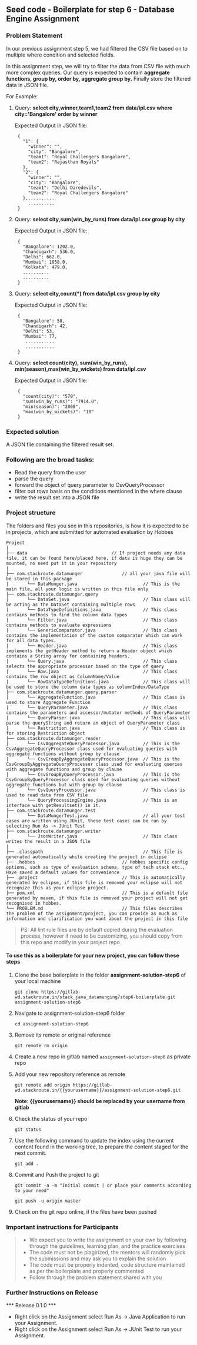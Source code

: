 ## Seed code - Boilerplate for step 6 - Database Engine Assignment

### Problem Statement

In our previous assignment step 5, we had filtered the CSV file based on to multiple where condition and selected fields.

In this assignment step, we will try to filter the data from CSV file with much more complex queries. 
  Our query is expected to contain **aggregate functions, group by, order by, aggregate group by.**
  Finally store the filtered data in JSON file.

For Example: 

1. Query: **select city,winner,team1,team2 from data/ipl.csv where city='Bangalore' order by winner**
   
    Expected Output in JSON file: 
        
        {
          "1": {
            "winner": "",
            "city": "Bangalore",
            "team1": "Royal Challengers Bangalore",
            "team2": "Rajasthan Royals"
          },
          "2": {
            "winner": "",
            "city": "Bangalore",
            "team1": "Delhi Daredevils",
            "team2": "Royal Challengers Bangalore"
          },..........
            ..........
        } 

2. Query: **select city,sum(win_by_runs) from data/ipl.csv group by city**

    Expected Output in JSON file: 
   
        {
          "Bangalore": 1202.0,
          "Chandigarh": 536.0,
          "Delhi": 662.0,
          "Mumbai": 1058.0,
          "Kolkata": 479.0,
          ..........
          ..........
        }

3. Query: **select city,count(*) from data/ipl.csv group by city**

    Expected Output in JSON file:
   
        {
          "Bangalore": 58,
          "Chandigarh": 42,
          "Delhi": 53,
          "Mumbai": 77,
           ...........
           ........... 
        }

4. Query: **select count(city), sum(win_by_runs), min(season),max(win_by_wickets) from data/ipl.csv**

    Expected Output in JSON file:
   
        {
          "count(city)": "570",
          "sum(win_by_runs)": "7914.0",
          "min(season)": "2008",
          "max(win_by_wickets)": "10"
        }


### Expected solution

A JSON file containing the filtered result set.

### Following are the broad tasks:

- Read the query from the user
- parse the query
- forward the object of query parameter to CsvQueryProcessor
- filter out rows basis on the conditions mentioned in the where clause
- write the result set into a JSON file

### Project structure

The folders and files you see in this repositories, is how it is expected to be in projects, which are submitted for automated evaluation by Hobbes

    Project
	|
	├── data 			                    // If project needs any data file, it can be found here/placed here, if data is huge they can be mounted, no need put it in your repository
	|
	├── com.stackroute.datamunger	            // all your java file will be stored in this package
	|	    └── DataMunger.java	                        // This is the main file, all your logic is written in this file only   
	├── com.stackroute.datamunger.query
	|		└── DataSet.java 		                    // This class will be acting as the DataSet containing multiple rows
	|		└── DataTypeDefinitions.java                // This class contains methods to find the column data types
	|		└── Filter.java 		                    // This class contains methods to evaluate expressions
	|       └── GenericComparator.java                  // This class contains the implementation of the custom comparator which can work for all data types.
	|		└── Header.java                             // This class implements the getHeader method to return a Header object which contains a String array for containing headers.
	|		└── Query.java                              // This class selects the appropriate processor based on the type of query
	|		└── Row.java                                // This class contains the row object as ColumnName/Value 
	|		└── RowDataTypeDefinitions.java             // This class will be used to store the column data types as columnIndex/DataType
	├── com.stackroute.datamunger.query.parser
	|		└── AggregateFunction.java                  // This class is used to store Aggregate Function
	|		└── QueryParameter.java                     // This class contains the parameters and accessor/mutator methods of QueryParameter
	|		└── QueryParser.java                        // This class will parse the queryString and return an object of QueryParameter class
	|		└── Restriction.java	                    // This class is for storing Restriction object
	├── com.stackroute.datamunger.reader
	|		└── CsvAggregateQueryProcessor.java         // This is the CsvAggregateQueryProcessor class used for evaluating queries with aggregate functions without group by clause
	|		└── CsvGroupByAggregateQueryProcessor.java  // This is the CsvGroupByAggregateQueryProcessor class used for evaluating queries with aggregate functions and group by clause
	|		└── CsvGroupByQueryProcessor.java           // This is the CsvGroupByQueryProcessor class used for evaluating queries without aggregate functions but with group by clause
	|		└── CsvQueryProcessor.java                  // This class is used to read data from CSV file
	|		└── QueryProcessingEngine.java              // This is an interface with getResultset() in it.
	├── com.stackroute.datamunger.test
	|	    └── DataMungerTest.java                     // all your test cases are written using JUnit, these test cases can be run by selecting Run As -> JUnit Test 
	├── com.stackroute.datamunger.writer
	|		└── JsonWriter.java                         // This class writes the result in a JSON file
	|
	├── .classpath			                            // This file is generated automatically while creating the project in eclipse
	├── .hobbes   			                    // Hobbes specific config options, such as type of evaluation schema, type of tech stack etc., Have saved a default values for convenience
	├── .project			                    // This is automatically generated by eclipse, if this file is removed your eclipse will not recognize this as your eclipse project. 
	├── pom.xml 			                    // This is a default file generated by maven, if this file is removed your project will not get recognised in hobbes.
	└── PROBLEM.md  		                    // This files describes the problem of the assignment/project, you can provide as much as information and clarification you want about the project in this file

> PS: All lint rule files are by default copied during the evaluation process, however if need to be customizing, you should copy from this repo and modify in your project repo


#### To use this as a boilerplate for your new project, you can follow these steps

1. Clone the base boilerplate in the folder **assignment-solution-step6** of your local machine
     
    `git clone https://gitlab-wd.stackroute.in/stack_java_datamunging/step6-boilerplate.git assignment-solution-step6`

2. Navigate to assignment-solution-step6 folder

    `cd assignment-solution-step6`

3. Remove its remote or original reference

     `git remote rm origin`

4. Create a new repo in gitlab named `assignment-solution-step6` as private repo

5. Add your new repository reference as remote

     `git remote add origin https://gitlab-wd.stackroute.in/{{yourusername}}/assignment-solution-step6.git`

     **Note: {{yourusername}} should be replaced by your username from gitlab**

5. Check the status of your repo 
     
     `git status`

6. Use the following command to update the index using the current content found in the working tree, to prepare the content staged for the next commit.

     `git add .`
 
7. Commit and Push the project to git

     `git commit -a -m "Initial commit | or place your comments according to your need"`

     `git push -u origin master`

8. Check on the git repo online, if the files have been pushed

### Important instructions for Participants
> - We expect you to write the assignment on your own by following through the guidelines, learning plan, and the practice exercises
> - The code must not be plagirized, the mentors will randomly pick the submissions and may ask you to explain the solution
> - The code must be properly indented, code structure maintained as per the boilerplate and properly commented
> - Follow through the problem statement shared with you

### Further Instructions on Release

*** Release 0.1.0 ***

- Right click on the Assignment select Run As -> Java Application to run your Assignment.
- Right click on the Assignment select Run As -> JUnit Test to run your Assignment.